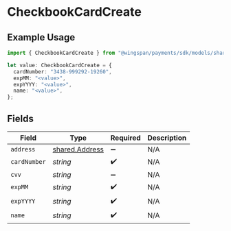 # CheckbookCardCreate

## Example Usage

```typescript
import { CheckbookCardCreate } from "@wingspan/payments/sdk/models/shared";

let value: CheckbookCardCreate = {
  cardNumber: "3438-999292-19260",
  expMM: "<value>",
  expYYYY: "<value>",
  name: "<value>",
};
```

## Fields

| Field                                                   | Type                                                    | Required                                                | Description                                             |
| ------------------------------------------------------- | ------------------------------------------------------- | ------------------------------------------------------- | ------------------------------------------------------- |
| `address`                                               | [shared.Address](../../../sdk/models/shared/address.md) | :heavy_minus_sign:                                      | N/A                                                     |
| `cardNumber`                                            | *string*                                                | :heavy_check_mark:                                      | N/A                                                     |
| `cvv`                                                   | *string*                                                | :heavy_minus_sign:                                      | N/A                                                     |
| `expMM`                                                 | *string*                                                | :heavy_check_mark:                                      | N/A                                                     |
| `expYYYY`                                               | *string*                                                | :heavy_check_mark:                                      | N/A                                                     |
| `name`                                                  | *string*                                                | :heavy_check_mark:                                      | N/A                                                     |